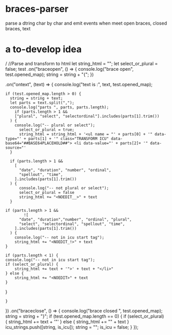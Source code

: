 # braces-parser
parse a dtring char by char and emit events when meet open braces, closed braces, text


# a to-develop idea
/
//Parse and transform to html
let string_html = "";
let select_or_plural = false;
test
  .on("braceopen", () => {
    console.log("brace open", test.opened_map);
    string = string + "{";
  })


  .on("ontext", (text) => {
    console.log("text is :", text, test.opened_map);

    if (test.opened_map.length > 0) {
      string = string + text;
      let parts = text.split(",");
      console.log("parts ", parts, parts.length);
        if (parts.length > 1 &&
        ["plural", "select", "selectordinal"].includes(parts[1].trim())
      ) {
        console.log("-- plural or select");
          select_or_plural = true;
          string_html = string_html + '<ul name = "' + parts[0] + '" data-type="' + parts[1] + '" class="TRANSFORM ICU" data-base64="##BASE64PLACEHOLD##"> <li data-value="' + parts[2]+ '" data-source="'
      }
        
      if (parts.length > 1 &&
        [
          "date", "duration", "number", "ordinal",
          "spellout", "time",
        ].includes(parts[1].trim())
      ) {
          console.log("-- not plural or select");
          select_or_plural = false
          string_html += "<NOEDIT__>" + text 
      }
        
    if (parts.length > 1 &&
            ![
          "date", "duration","number", "ordinal", "plural",
          "select", "selectordinal", "spellout", "time",
        ].includes(parts[1].trim())
      ) {
        console.log("-- not in icu start tag");
        string_html += "<NOEDIT_!>" + text 
    }
        
    if (parts.length < 1) {
    console.log("-- not in icu start tag");
    if (select_or_plural) {
        string_html += text + '">' + text + "</li>"
    } else {
        string_html += "<NOEDIT>" + text 
    }
        
  }
        
    }
  })
  .on("braceclose", () => {
    console.log("brace closed ", test.opened_map);
    string = string + "}";
    if (test.opened_map.length == 0) {
        if (select_or_plural) {
            string_html += text + '"</ul>'
        } else {
            string_html += "<NOEDIT>" + text 
        }
      icu_strings.push([string, is_icu]);
      string = "";
      is_icu = false;
    }
  });



  

    

